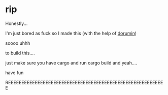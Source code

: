 # rip

Honestly...

I'm just bored as fuck so I made this (with the help of [dorumin](https://github.com/dorumin))

soooo uhhh

to build this....

just make sure you have cargo and run cargo build and yeah....

have fun


REEEEEEEEEEEEEEEEEEEEEEEEEEEEEEEEEEEEEEEEEEEEEEEEEEEEEEEEEEE
